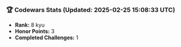### 🏆 Codewars Stats (Updated: 2025-02-25 15:08:33 UTC)

- **Rank:** 8 kyu
- **Honor Points:** 3
- **Completed Challenges:** 1
